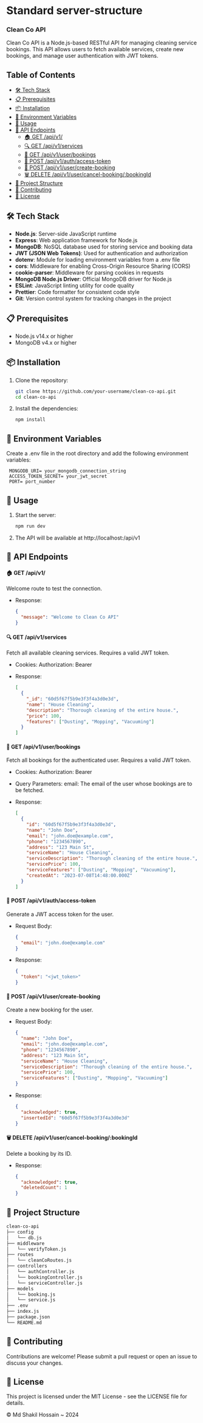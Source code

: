 # Standard server-structure

### Clean Co API

Clean Co API is a Node.js-based RESTful API for managing cleaning service bookings. This API allows users to fetch available services, create new bookings, and manage user authentication with JWT tokens.

## Table of Contents

- [🛠️ Tech Stack](#tech-stack)
- [📋 Prerequisites](#prerequisites)
- [📦 Installation](#installation)
- [🔧 Environment Variables](#environment-variables)
- [🚀 Usage](#usage)
- [📡 API Endpoints](#api-endpoints)
  - [🏠 GET /api/v1/](#get-apiv1)
  - [🔍 GET /api/v1/services](#get-apiv1services)
  - [📨 GET /api/v1/user/bookings](#get-apiv1userbookings)
  - [🔑 POST /api/v1/auth/access-token](#post-apiv1authaccess-token)
  - [📝 POST /api/v1/user/create-booking](#post-apiv1usercreate-booking)
  - [🗑️ DELETE /api/v1/user/cancel-booking/:bookingId](#delete-apiv1usercancel-bookingbookingid)
- [📂 Project Structure](#project-structure)
- [🤝 Contributing](#contributing)
- [📜 License](#license)

## 🛠️ Tech Stack

- **Node.js**: Server-side JavaScript runtime
- **Express**: Web application framework for Node.js
- **MongoDB**: NoSQL database used for storing service and booking data
- **JWT (JSON Web Tokens)**: Used for authentication and authorization
- **dotenv**: Module for loading environment variables from a .env file
- **cors**: Middleware for enabling Cross-Origin Resource Sharing (CORS)
- **cookie-parser**: Middleware for parsing cookies in requests
- **MongoDB Node.js Driver**: Official MongoDB driver for Node.js
- **ESLint**: JavaScript linting utility for code quality
- **Prettier**: Code formatter for consistent code style
- **Git**: Version control system for tracking changes in the project


## 📋 Prerequisites

- Node.js v14.x or higher
- MongoDB v4.x or higher

## 📦 Installation

1. Clone the repository:

   ```bash
   git clone https://github.com/your-username/clean-co-api.git
   cd clean-co-api
   ```

2. Install the dependencies:
   ```bash
   npm install
   ```
## 🔧 Environment Variables
 Create a .env file in the root directory and add the following environment variables:

   ```code
    MONGODB_URI= your_mongodb_connection_string
    ACCESS_TOKEN_SECRET= your_jwt_secret
    PORT= port_number
   ```

## 🚀 Usage

1. Start the server:

   ```bash
   npm run dev
   ```

2. The API will be available at http://localhost:<PORT>/api/v1

## 📡 API Endpoints

#### 🏠 GET /api/v1/

Welcome route to test the connection.

- Response:

  ```json
  {
    "message": "Welcome to Clean Co API"
  }
  ```

#### 🔍 GET /api/v1/services

Fetch all available cleaning services. Requires a valid JWT token.

- Cookies:
  Authorization: Bearer <token>

- Response:

  ```json
  [
    {
      "_id": "60d5f67f5b9e3f3f4a3d0e3d",
      "name": "House Cleaning",
      "description": "Thorough cleaning of the entire house.",
      "price": 100,
      "features": ["Dusting", "Mopping", "Vacuuming"]
    }
  ]
  ```

#### 📨 GET /api/v1/user/bookings

Fetch all bookings for the authenticated user. Requires a valid JWT token.

- Cookies:
  Authorization: Bearer <token>

- Query Parameters:
  email: The email of the user whose bookings are to be fetched.

- Response:

  ```json
  [
    {
      "id": "60d5f67f5b9e3f3f4a3d0e3d",
      "name": "John Doe",
      "email": "john.doe@example.com",
      "phone": "1234567890",
      "address": "123 Main St",
      "serviceName": "House Cleaning",
      "serviceDescription": "Thorough cleaning of the entire house.",
      "servicePrice": 100,
      "serviceFeatures": ["Dusting", "Mopping", "Vacuuming"],
      "createdAt": "2023-07-08T14:48:00.000Z"
    }
  ]
  ```

#### 🔑 POST /api/v1/auth/access-token

Generate a JWT access token for the user.

- Request Body:

  ```json
  {
    "email": "john.doe@example.com"
  }
  ```

- Response:
  ```json
  {
    "token": "<jwt_token>"
  }
  ```

#### 📝 POST /api/v1/user/create-booking

Create a new booking for the user.

- Request Body:
  ```json
  {
    "name": "John Doe",
    "email": "john.doe@example.com",
    "phone": "1234567890",
    "address": "123 Main St",
    "serviceName": "House Cleaning",
    "serviceDescription": "Thorough cleaning of the entire house.",
    "servicePrice": 100,
    "serviceFeatures": ["Dusting", "Mopping", "Vacuuming"]
  }
  ```
- Response:

  ```json
  {
    "acknowledged": true,
    "insertedId": "60d5f67f5b9e3f3f4a3d0e3d"
  }
  ```

#### 🗑️ DELETE /api/v1/user/cancel-booking/:bookingId

Delete a booking by its ID.

- Response:
  ```json
  {
    "acknowledged": true,
    "deletedCount": 1
  }
  ```

## 📂 Project Structure
```bash
clean-co-api
├── config
│   └── db.js
├── middleware
│   └── verifyToken.js
├── routes
│   └── cleanCoRoutes.js
├── controllers
│   └── authController.js
│   └── bookingController.js
│   └── serviceController.js
├── models
│   └── booking.js
│   └── service.js
├── .env
├── index.js
├── package.json
└── README.md

```

## 🤝 Contributing
Contributions are welcome! Please submit a pull request or open an issue to discuss your changes.

## 📜 License
This project is licensed under the MIT License - see the LICENSE file for details.

&copy; Md Shakil Hossain ~ 2024 
